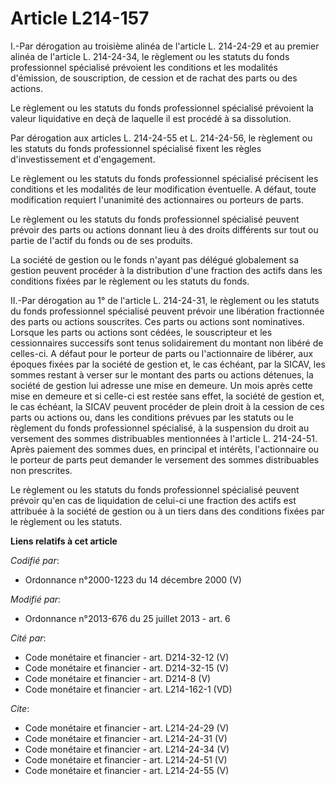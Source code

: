 # Article L214-157

I.-Par dérogation au troisième alinéa de l'article L. 214-24-29 et au premier alinéa de l'article L. 214-24-34, le règlement
ou les statuts du fonds professionnel spécialisé prévoient les conditions et les modalités d'émission, de souscription, de
cession et de rachat des parts ou des actions. 

Le règlement ou les statuts du fonds professionnel spécialisé prévoient la valeur liquidative en deçà de laquelle il est
procédé à sa dissolution. 

Par dérogation aux articles L. 214-24-55 et L. 214-24-56, le règlement ou les statuts du fonds professionnel spécialisé
fixent les règles d'investissement et d'engagement. 

Le règlement ou les statuts du fonds professionnel spécialisé précisent les conditions et les modalités de leur modification
éventuelle. A défaut, toute modification requiert l'unanimité des actionnaires ou porteurs de parts. 

Le règlement ou les statuts du fonds professionnel spécialisé peuvent prévoir des parts ou actions donnant lieu à des droits
différents sur tout ou partie de l'actif du fonds ou de ses produits. 

La société de gestion ou le fonds n'ayant pas délégué globalement sa gestion peuvent procéder à la distribution d'une
fraction des actifs dans les conditions fixées par le règlement ou les statuts du fonds. 

II.-Par dérogation au 1° de l'article L. 214-24-31, le règlement ou les statuts du fonds professionnel spécialisé peuvent
prévoir une libération fractionnée des parts ou actions souscrites. Ces parts ou actions sont nominatives. Lorsque les parts
ou actions sont cédées, le souscripteur et les cessionnaires successifs sont tenus solidairement du montant non libéré de
celles-ci. A défaut pour le porteur de parts ou l'actionnaire de libérer, aux époques fixées par la société de gestion et, le
cas échéant, par la SICAV, les sommes restant à verser sur le montant des parts ou actions détenues, la société de gestion
lui adresse une mise en demeure. Un mois après cette mise en demeure et si celle-ci est restée sans effet, la société de
gestion et, le cas échéant, la SICAV peuvent procéder de plein droit à la cession de ces parts ou actions ou, dans les
conditions prévues par les statuts ou le règlement du fonds professionnel spécialisé, à la suspension du droit au versement
des sommes distribuables mentionnées à l'article L. 214-24-51. Après paiement des sommes dues, en principal et intérêts,
l'actionnaire ou le porteur de parts peut demander le versement des sommes distribuables non prescrites. 

Le règlement ou les statuts du fonds professionnel spécialisé peuvent prévoir qu'en cas de liquidation de celui-ci une
fraction des actifs est attribuée à la société de gestion ou à un tiers dans des conditions fixées par le règlement ou les
statuts.

**Liens relatifs à cet article**

_Codifié par_:

  - Ordonnance n°2000-1223 du 14 décembre 2000 (V)

_Modifié par_:

  - Ordonnance n°2013-676 du 25 juillet 2013 - art. 6

_Cité par_:

  - Code monétaire et financier - art. D214-32-12 (V)
  - Code monétaire et financier - art. D214-32-15 (V)
  - Code monétaire et financier - art. D214-8 (V)
  - Code monétaire et financier - art. L214-162-1 (VD)

_Cite_:

  - Code monétaire et financier - art. L214-24-29 (V)
  - Code monétaire et financier - art. L214-24-31 (V)
  - Code monétaire et financier - art. L214-24-34 (V)
  - Code monétaire et financier - art. L214-24-51 (V)
  - Code monétaire et financier - art. L214-24-55 (V)
